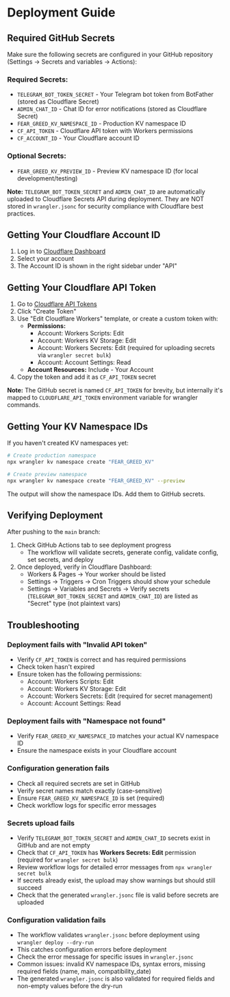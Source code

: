 # Deployment Guide

## Required GitHub Secrets

Make sure the following secrets are configured in your GitHub repository (Settings → Secrets and variables → Actions):

### Required Secrets:
- `TELEGRAM_BOT_TOKEN_SECRET` - Your Telegram bot token from BotFather (stored as Cloudflare Secret)
- `ADMIN_CHAT_ID` - Chat ID for error notifications (stored as Cloudflare Secret)
- `FEAR_GREED_KV_NAMESPACE_ID` - Production KV namespace ID
- `CF_API_TOKEN` - Cloudflare API token with Workers permissions
- `CF_ACCOUNT_ID` - Your Cloudflare account ID

### Optional Secrets:
- `FEAR_GREED_KV_PREVIEW_ID` - Preview KV namespace ID (for local development/testing)

**Note:** `TELEGRAM_BOT_TOKEN_SECRET` and `ADMIN_CHAT_ID` are automatically uploaded to Cloudflare Secrets API during deployment. They are NOT stored in `wrangler.jsonc` for security compliance with Cloudflare best practices.

## Getting Your Cloudflare Account ID

1. Log in to [Cloudflare Dashboard](https://dash.cloudflare.com/)
2. Select your account
3. The Account ID is shown in the right sidebar under "API"

## Getting Your Cloudflare API Token

1. Go to [Cloudflare API Tokens](https://dash.cloudflare.com/profile/api-tokens)
2. Click "Create Token"
3. Use "Edit Cloudflare Workers" template, or create a custom token with:
   - **Permissions:**
     - Account: Workers Scripts: Edit
     - Account: Workers KV Storage: Edit
     - Account: Workers Secrets: Edit (required for uploading secrets via `wrangler secret bulk`)
     - Account: Account Settings: Read
   - **Account Resources:** Include - Your Account
4. Copy the token and add it as `CF_API_TOKEN` secret
   
**Note:** The GitHub secret is named `CF_API_TOKEN` for brevity, but internally it's mapped to `CLOUDFLARE_API_TOKEN` environment variable for wrangler commands.

## Getting Your KV Namespace IDs

If you haven't created KV namespaces yet:

```bash
# Create production namespace
npx wrangler kv namespace create "FEAR_GREED_KV"

# Create preview namespace
npx wrangler kv namespace create "FEAR_GREED_KV" --preview
```

The output will show the namespace IDs. Add them to GitHub secrets.

## Verifying Deployment

After pushing to the `main` branch:

1. Check GitHub Actions tab to see deployment progress
   - The workflow will validate secrets, generate config, validate config, set secrets, and deploy
2. Once deployed, verify in Cloudflare Dashboard:
   - Workers & Pages → Your worker should be listed
   - Settings → Triggers → Cron Triggers should show your schedule
   - Settings → Variables and Secrets → Verify secrets (`TELEGRAM_BOT_TOKEN_SECRET` and `ADMIN_CHAT_ID`) are listed as "Secret" type (not plaintext vars)

## Troubleshooting

### Deployment fails with "Invalid API token"
- Verify `CF_API_TOKEN` is correct and has required permissions
- Check token hasn't expired
- Ensure token has the following permissions:
  - Account: Workers Scripts: Edit
  - Account: Workers KV Storage: Edit
  - Account: Workers Secrets: Edit (required for secret management)
  - Account: Account Settings: Read

### Deployment fails with "Namespace not found"
- Verify `FEAR_GREED_KV_NAMESPACE_ID` matches your actual KV namespace ID
- Ensure the namespace exists in your Cloudflare account

### Configuration generation fails
- Check all required secrets are set in GitHub
- Verify secret names match exactly (case-sensitive)
- Ensure `FEAR_GREED_KV_NAMESPACE_ID` is set (required)
- Check workflow logs for specific error messages

### Secrets upload fails
- Verify `TELEGRAM_BOT_TOKEN_SECRET` and `ADMIN_CHAT_ID` secrets exist in GitHub and are not empty
- Check that `CF_API_TOKEN` has **Workers Secrets: Edit** permission (required for `wrangler secret bulk`)
- Review workflow logs for detailed error messages from `npx wrangler secret bulk`
- If secrets already exist, the upload may show warnings but should still succeed
- Check that the generated `wrangler.jsonc` file is valid before secrets are uploaded

### Configuration validation fails
- The workflow validates `wrangler.jsonc` before deployment using `wrangler deploy --dry-run`
- This catches configuration errors before deployment
- Check the error message for specific issues in `wrangler.jsonc`
- Common issues: invalid KV namespace IDs, syntax errors, missing required fields (name, main, compatibility_date)
- The generated `wrangler.jsonc` is also validated for required fields and non-empty values before the dry-run

